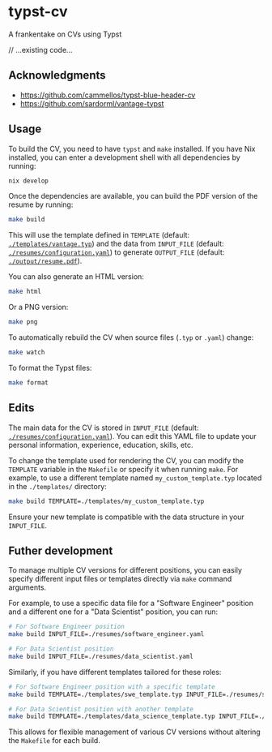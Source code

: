 # typst-cv
A frankentake on CVs using Typst

// ...existing code...
## Acknowledgments

- https://github.com/cammellos/typst-blue-header-cv
- https://github.com/sardorml/vantage-typst

## Usage

To build the CV, you need to have `typst` and `make` installed. If you have Nix installed, you can enter a development shell with all dependencies by running:

```sh
nix develop
```

Once the dependencies are available, you can build the PDF version of the resume by running:

```sh
make build
```

This will use the template defined in `TEMPLATE` (default: [`./templates/vantage.typ`](./templates/vantage.typ)) and the data from `INPUT_FILE` (default: [`./resumes/configuration.yaml`](./resumes/configuration.yaml)) to generate `OUTPUT_FILE` (default: [`./output/resume.pdf`](./output/resume.pdf)).

You can also generate an HTML version:

```sh
make html
```

Or a PNG version:
```sh
make png
```

To automatically rebuild the CV when source files (`.typ` or `.yaml`) change:
```sh
make watch
```

To format the Typst files:
```sh
make format
```

## Edits
The main data for the CV is stored in `INPUT_FILE` (default: [`./resumes/configuration.yaml`](./resumes/configuration.yaml)). You can edit this YAML file to update your personal information, experience, education, skills, etc.

To change the template used for rendering the CV, you can modify the `TEMPLATE` variable in the `Makefile` or specify it when running `make`. For example, to use a different template named `my_custom_template.typ` located in the `./templates/` directory:

```sh
make build TEMPLATE=./templates/my_custom_template.typ
```

Ensure your new template is compatible with the data structure in your `INPUT_FILE`.

## Futher development
To manage multiple CV versions for different positions, you can easily specify different input files or templates directly via `make` command arguments.

For example, to use a specific data file for a "Software Engineer" position and a different one for a "Data Scientist" position, you can run:

```sh
# For Software Engineer position
make build INPUT_FILE=./resumes/software_engineer.yaml

# For Data Scientist position
make build INPUT_FILE=./resumes/data_scientist.yaml
```

Similarly, if you have different templates tailored for these roles:

```sh
# For Software Engineer position with a specific template
make build TEMPLATE=./templates/swe_template.typ INPUT_FILE=./resumes/software_engineer.yaml

# For Data Scientist position with another template
make build TEMPLATE=./templates/data_science_template.typ INPUT_FILE=./resumes/data_scientist.yaml
```

This allows for flexible management of various CV versions without altering the `Makefile` for each build.